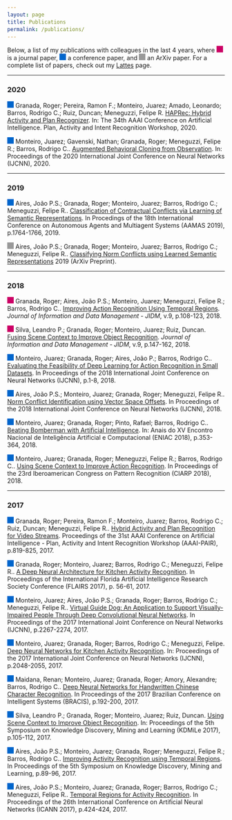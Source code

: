 ```yaml
---
layout: page
title: Publications
permalink: /publications/
---
```


Below, a list of my publications with colleagues in the last 4 years, where <img src="https://raw.githubusercontent.com/jrzmnt/jrzmnt.github.io/master/images/jo.svg" width="15" height="15"/> is a journal paper, <img src="https://raw.githubusercontent.com/jrzmnt/jrzmnt.github.io/master/images/cf.svg" width="15" height="15"/> a conference paper, and <img src="https://raw.githubusercontent.com/jrzmnt/jrzmnt.github.io/master/images/ot.svg" width="15" height="15"/> an ArXiv paper. For a complete list of papers, check out my [Lattes](http://lattes.cnpq.br/6307746290114554) page.

---
### 2020

<img src="https://raw.githubusercontent.com/jrzmnt/jrzmnt.github.io/master/images/cf.svg" width="15" height="15"/> Granada, Roger; Pereira, Ramon F.; Monteiro, Juarez; Amado, Leonardo; Barros, Rodrigo C.; Ruiz, Duncan; Meneguzzi, Felipe R. [HAPRec: Hybrid Activity and Plan Recognizer](https://arxiv.org/abs/2004.13482). In: The 34th AAAI Conference on Artificial Intelligence. Plan, Activity and Intent Recognition Workshop, 2020.

<img src="https://raw.githubusercontent.com/jrzmnt/jrzmnt.github.io/master/images/cf.svg" width="15" height="15"/> Monteiro, Juarez; Gavenski, Nathan; Granada, Roger; Meneguzzi, Felipe R.; Barros, Rodrigo C.. [Augmented Behavioral Cloning from Observation](https://arxiv.org/abs/2004.13529). In: Proceedings of the 2020 International Joint Conference on Neural Networks (IJCNN), 2020.

---
### 2019
<img src="https://raw.githubusercontent.com/jrzmnt/jrzmnt.github.io/master/images/cf.svg" width="15" height="15"/> Aires, João P.S.; Granada, Roger; Monteiro, Juarez; Barros, Rodrigo C.; Meneguzzi, Felipe R.. [Classification of Contractual Conflicts via Learning of Semantic Representations](http://www.ifaamas.org/Proceedings/aamas2019/pdfs/p1764.pdf). In Procedings of the 18th International Conference on Autonomous Agents and Multiagent Systems (AAMAS 2019), p.1764-1766, 2019.

<img src="https://raw.githubusercontent.com/jrzmnt/jrzmnt.github.io/master/images/ot.svg" width="15" height="15"/> Aires, João P.S.; Granada, Roger; Monteiro, Juarez; Barros, Rodrigo C.; Meneguzzi, Felipe R.. [Classifying Norm Conflicts using Learned Semantic Representations](https://arxiv.org/abs/1906.02121) 2019 (ArXiv Preprint).

---
### 2018

<img src="https://raw.githubusercontent.com/jrzmnt/jrzmnt.github.io/master/images/jo.svg" width="15" height="15"/> Granada, Roger; Aires, João P.S.; Monteiro, Juarez; Meneguzzi, Felipe R.; Barros, Rodrigo C.. [Improving Action Recognition Using Temporal Regions](http://https://periodicos.ufmg.br/index.php/jidm/issue/view/655). *Journal of Information and Data Management - JIDM*, v.9, p.108-123, 2018.

<img src="https://raw.githubusercontent.com/jrzmnt/jrzmnt.github.io/master/images/jo.svg" width="15" height="15"/> Silva, Leandro P.; Granada, Roger; Monteiro, Juarez; Ruiz, Duncan. [Fusing Scene Context to Improve Object Recognition](http://https://periodicos.ufmg.br/index.php/jidm/issue/view/655). *Journal of Information and Data Management - JIDM*, v.9, p.147-162, 2018.

<img src="https://raw.githubusercontent.com/jrzmnt/jrzmnt.github.io/master/images/cf.svg" width="15" height="15"/> Monteiro, Juarez; Granada, Roger; Aires, João P.; Barros, Rodrigo C.. [Evaluating the Feasibility of Deep Learning for Action Recognition in Small Datasets](http://https://ieeexplore.ieee.org/document/8489297). In Proceedings of the 2018 International Joint Conference on Neural Networks (IJCNN), p.1-8, 2018.

<img src="https://raw.githubusercontent.com/jrzmnt/jrzmnt.github.io/master/images/cf.svg" width="15" height="15"/> Aires, João P.S.; Monteiro, Juarez; Granada, Roger; Meneguzzi, Felipe R.. [Norm Conflict Identification using Vector Space Offsets](http://https://ieeexplore.ieee.org/document/8489119). In Proceedings of the 2018 International Joint Conference on Neural Networks (IJCNN), 2018.

<img src="https://raw.githubusercontent.com/jrzmnt/jrzmnt.github.io/master/images/cf.svg" width="15" height="15"/> Monteiro, Juarez; Granada, Roger; Pinto, Rafael; Barros, Rodrigo C.. [Beating Bomberman with Artificial Intelligence](http://portaldeconteudo.sbc.org.br/index.php/eniac/article/view/4430/4354). In: Anais do XV Encontro Nacional de Inteligência Artificial e Computacional (ENIAC 2018), p.353-364, 2018.

<img src="https://raw.githubusercontent.com/jrzmnt/jrzmnt.github.io/master/images/cf.svg" width="15" height="15"/> Monteiro, Juarez; Granada, Roger; Meneguzzi, Felipe R.; Barros, Rodrigo C.. [Using Scene Context to Improve Action Recognition](http://doi.org/10.1007/978-3-030-13469-3_110). In Proceedings of the 23rd Iberoamerican Congress on Pattern Recognition (CIARP 2018), 2018.

---
### 2017

<img src="https://raw.githubusercontent.com/jrzmnt/jrzmnt.github.io/master/images/cf.svg" width="15" height="15"/> Granada, Roger; Pereira, Ramon F.; Monteiro, Juarez; Barros, Rodrigo C.; Ruiz, Duncan; Meneguzzi, Felipe R.. [Hybrid Activity and Plan Recognition for Video Streams](https://aaai.org/ocs/index.php/WS/AAAIW17/paper/view/15117). Proceedings of the 31st AAAI Conference on Artificial Intelligence - Plan, Activity and Intent Recognition Workshop (AAAI-PAIR), p.819-825, 2017. 

<img src="https://raw.githubusercontent.com/jrzmnt/jrzmnt.github.io/master/images/cf.svg" width="15" height="15"/> Granada, Roger; Monteiro, Juarez; Barros, Rodrigo C.; Meneguzzi, Felipe R.. [A Deep Neural Architecture for Kitchen Activity Recognition](http://https://aaai.org/ocs/index.php/FLAIRS/FLAIRS17/paper/view/15411). In Proceedings of the International Florida Artificial Intelligence Research Society Conference (FLAIRS 2017), p. 56-61, 2017.

<img src="https://raw.githubusercontent.com/jrzmnt/jrzmnt.github.io/master/images/cf.svg" width="15" height="15"/> Monteiro, Juarez; Aires, João P.S.; Granada, Roger; Barros, Rodrigo C.; Meneguzzi, Felipe R.. [Virtual Guide Dog: An Application to Support Visually-Impaired People Through Deep Convolutional Neural Networks](http://doi.org/10.1109/IJCNN.2017.7966130). In Proceedings of the 2017 International Joint Conference on Neural Networks (IJCNN), p.2267-2274, 2017.

<img src="https://raw.githubusercontent.com/jrzmnt/jrzmnt.github.io/master/images/cf.svg" width="15" height="15"/> Monteiro, Juarez; Granada, Roger; Barros, Rodrigo C.; Meneguzzi, Felipe. [Deep Neural Networks for Kitchen Activity Recognition](http://https://doi.org/10.1109/IJCNN.2017.7966102). In: Proceedings of the 2017 International Joint Conference on Neural Networks (IJCNN), p.2048-2055, 2017.

<img src="https://raw.githubusercontent.com/jrzmnt/jrzmnt.github.io/master/images/cf.svg" width="15" height="15"/> Maidana, Renan; Monteiro, Juarez; Granada, Roger; Amory, Alexandre; Barros, Rodrigo C.. [Deep Neural Networks for Handwritten Chinese Character Recognition](http://https://ieeexplore.ieee.org/document/8247052). In Proceedings of the 2017 Brazilian Conference on Intelligent Systems (BRACIS), p.192-200, 2017.

<img src="https://raw.githubusercontent.com/jrzmnt/jrzmnt.github.io/master/images/cf.svg" width="15" height="15"/> Silva, Leandro P.; Granada, Roger; Monteiro, Juarez; Ruiz, Duncan. [Using Scene Context to Improve Object Recognition](http://www.facom.ufu.br/~kdmile/proceedings/anais-kdmile-2017.pdf). In: Proceedings of the 5th Symposium on Knowledge Discovery, Mining and Learning (KDMiLe 2017), p.105-112, 2017.

<img src="https://raw.githubusercontent.com/jrzmnt/jrzmnt.github.io/master/images/cf.svg" width="15" height="15"/> Aires, João P.S.; Monteiro, Juarez; Granada, Roger; Meneguzzi, Felipe R.; Barros, Rodrigo C.. [Improving Activity Recognition using Temporal Regions](http://www.facom.ufu.br/~kdmile/proceedings/anais-kdmile-2017.pdf). In Proceedings of the 5th Symposium on Knowledge Discovery, Mining and Learning, p.89-96, 2017.

<img src="https://raw.githubusercontent.com/jrzmnt/jrzmnt.github.io/master/images/cf.svg" width="15" height="15"/> Aires, João P.S.; Monteiro, Juarez; Granada, Roger; Barros, Rodrigo C.; Meneguzzi, Felipe R.. [Temporal Regions for Activity Recognition](http://doi.org/10.1007/978-3-319-68600-4). In Proceedings of the 26th International Conference on Artificial Neural Networks (ICANN 2017), p.424-424, 2017.
